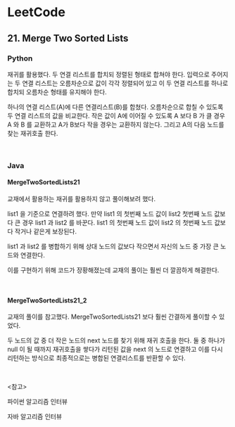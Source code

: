 # LeetCode

## 21. Merge Two Sorted Lists

### Python

재귀를 활용했다. 두 연결 리스트를 합치되 정렬된 형태로 합쳐야 한다. 입력으로 주어지는 두 연결 리스트는 오름차순으로 값이 각각 정렬되어 있고 이 두 연결 리스트를 하나로 합치되 오름차순 형태를 유지해야 한다.

하나의 연결 리스트(A)에 다른 연결리스트(B)를 합쳤다. 오름차순으로 합칠 수 있도록 두 연결 리스트의 값을 비교한다. 작은 값이 A에 이어질 수 있도록 A 보다 B 가 클 경우 A 와 B 를 교환하고 A가 B보다 작을 경우는 교환하지 않는다. 그리고 A의 다음 노드를 찾는 재귀호출 한다. 

<br>

### Java

#### MergeTwoSortedLists21

교재에서 활용하는 재귀를 활용하지 않고 풀이해보려 했다.

list1 을 기준으로 연결하려 했다. 만약 list1 의 첫번째 노드 값이 list2 첫번째 노드 값보다 큰 경우 list1 과 list2 를 바꾼다. list1 의 첫번째 노드 값이 list2 의 첫번째 노드 값보다 작거나 같은게 보장된다.

list1 과 list2 를 병합하기 위해 상대 노드의 값보다 작으면서 자신의 노드 중 가장 큰 노드와 연결한다.

이를 구현하기 위해 코드가 장황해졌는데 교재의 풀이는 훨씬 더 깔끔하게 해결한다.

<br>

#### MergeTwoSortedLists21_2

교재의 풀이를 참고했다. MergeTwoSortedLists21 보다 훨씬 간결하게 풀이할 수 있었다. 

두 노드의 값 중 더 작은 노드의 next 노드를 찾기 위해 재귀 호출을 한다. 둘 중 하나가 null 이 될 때까지 재귀호출을 쌓다가 리턴된 값을 next 의 노드로 연결하고 이를 다시 리턴하는 방식으로 최종적으로는 병합된 연결리스트를 반환할 수 있다.

<br>

<참고>

파이썬 알고리즘 인터뷰

자바 알고리즘 인터뷰

